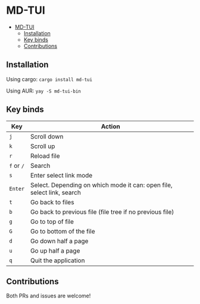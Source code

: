# MD-TUI

<!--toc:start-->

- [MD-TUI](#md-tui)
  - [Installation](#installation)
  - [Key binds](#key-binds)
  - [Contributions](#contributions)

<!--toc:end-->

## Installation

Using cargo: `cargo install md-tui`

Using AUR: `yay -S md-tui-bin`

## Key binds

| Key        | Action                                                                 |
| ---------- | ---------------------------------------------------------------------- |
| `j`        | Scroll down                                                            |
| `k`        | Scroll up                                                              |
| `r`        | Reload file                                                            |
| `f` or `/` | Search                                                                 |
| `s`        | Enter select link mode                                                 |
| `Enter`    | Select. Depending on which mode it can: open file, select link, search |
| `t`        | Go back to files                                                       |
| `b`        | Go back to previous file (file tree if no previous file)               |
| `g`        | Go to top of file                                                      |
| `G`        | Go to bottom of the file                                               |
| `d`        | Go down half a page                                                    |
| `u`        | Go up half a page                                                      |
| `q`        | Quit the application                                                   |

## Contributions

Both PRs and issues are welcome!
